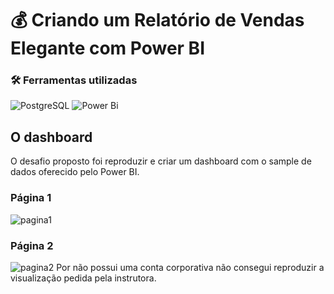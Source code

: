 # 💰 Criando um Relatório de Vendas Elegante com Power BI
### 🛠️ Ferramentas utilizadas
![PostgreSQL](https://img.shields.io/badge/PostgreSQL-000?style=for-the-badge&logo=postgresql) ![Power Bi](https://img.shields.io/badge/power_bi-F2C811?style=for-the-badge&logo=powerbi&logoColor=black)
## O dashboard
O desafio proposto foi reproduzir e criar um dashboard com o sample de dados oferecido pelo Power BI. 
### Página 1 
![pagina1](https://i.imgur.com/M7hh6Kb.png)

### Página 2
![pagina2](https://i.imgur.com/QAjL19q.png)
Por não possui uma conta corporativa não consegui reproduzir a visualização pedida pela instrutora. 
